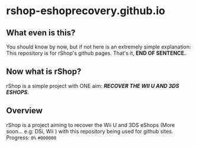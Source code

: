 # rshop-eshoprecovery.github.io
## What even is this?
You should know by now, but if not here is an extremely simple explanation:
This repository is for rShop's github pages. That's it, **END OF SENTENCE.**

## Now what is rShop?
rShop is a simple project with ONE aim: ***RECOVER THE WII U AND 3DS ESHOPS.***

## Overview
rShop is a project aiming to recover the Wii U and 3DS eShops (More soon... e.g: DSi, Wii ) with this
repository being used for github sites.
Progress:
`0%` `#000000`
